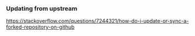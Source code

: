 ### Updating from upstream

https://stackoverflow.com/questions/7244321/how-do-i-update-or-sync-a-forked-repository-on-github
